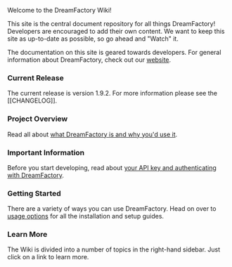 Welcome to the DreamFactory Wiki!

This site is the central document repository for all things DreamFactory! Developers are encouraged to add their own content. We want to keep this site as up-to-date as possible, so go ahead and "Watch" it.

The documentation on this site is geared towards developers. For general information about DreamFactory, check out our [website](http://www.dreamfactory.com).

### Current Release
The current release is version 1.9.2. For more information please see the [[CHANGELOG]].

### Project Overview

Read all about [what DreamFactory is and why you'd use it](DreamFactory-Overview).

### Important Information

Before you start developing, read about [your API key and authenticating with DreamFactory](Important-Information).

### Getting Started

There are a variety of ways you can use DreamFactory. Head on over to [usage options](Usage-Options) for all the installation and setup guides.

### Learn More

The Wiki is divided into a number of topics in the right-hand sidebar. Just click on a link to learn more.
